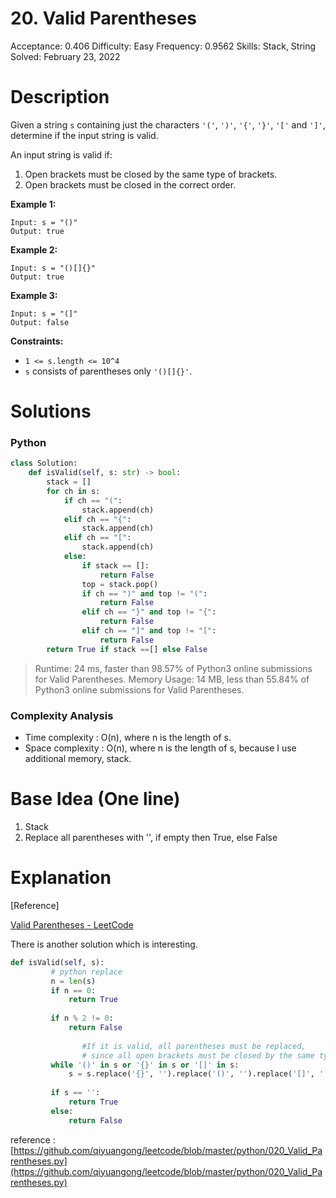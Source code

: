 # 20. Valid Parentheses

Acceptance: 0.406
Difficulty: Easy
Frequency: 0.9562
Skills: Stack, String
Solved: February 23, 2022

# Description

Given a string `s` containing just the characters `'('`, `')'`, `'{'`, `'}'`, `'['` and `']'`, determine if the input string is valid.

An input string is valid if:

1. Open brackets must be closed by the same type of brackets.
2. Open brackets must be closed in the correct order.

**Example 1:**

```
Input: s = "()"
Output: true

```

**Example 2:**

```
Input: s = "()[]{}"
Output: true

```

**Example 3:**

```
Input: s = "(]"
Output: false

```

**Constraints:**

- `1 <= s.length <= 10^4`
- `s` consists of parentheses only `'()[]{}'`.

# Solutions

### Python

```python
class Solution:
    def isValid(self, s: str) -> bool:
        stack = []
        for ch in s:
            if ch == "(":
                stack.append(ch)
            elif ch == "{":
                stack.append(ch)
            elif ch == "[":
                stack.append(ch)
            else:
                if stack == []:
                    return False
                top = stack.pop()
                if ch == ")" and top != "(":
                    return False
                elif ch == "}" and top != "{":
                    return False
                elif ch == "]" and top != "[":
                    return False
        return True if stack ==[] else False
```

> Runtime: 24 ms, faster than 98.57% of Python3 online submissions for Valid Parentheses.
Memory Usage: 14 MB, less than 55.84% of Python3 online submissions for Valid Parentheses.
> 

### Complexity Analysis

- Time complexity : O(n), where n is the length of s.
- Space complexity : O(n), where n is the length of s, because I use additional memory, stack.

# Base Idea (One line)

1. Stack
2. Replace all parentheses with '', if empty then True, else False

# Explanation

[Reference]

[Valid Parentheses - LeetCode](https://leetcode.com/problems/valid-parentheses/solution/)

There is another solution which is interesting.

```python
def isValid(self, s):
         # python replace
         n = len(s)
         if n == 0:
             return True
    
         if n % 2 != 0:
             return False
			    
				#If it is valid, all parentheses must be replaced,
				# since all open brackets must be closed by the same type of brackets.
         while '()' in s or '{}' in s or '[]' in s:
             s = s.replace('{}', '').replace('()', '').replace('[]', '')
		
         if s == '':
             return True
         else:
             return False
```

reference : [https://github.com/qiyuangong/leetcode/blob/master/python/020_Valid_Parentheses.py](https://github.com/qiyuangong/leetcode/blob/master/python/020_Valid_Parentheses.py)